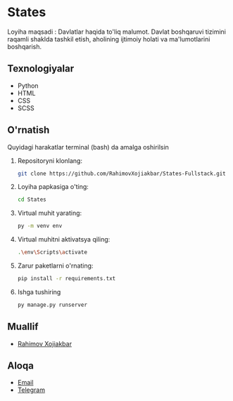 # States 
Loyiha maqsadi : Davlatlar haqida to'liq malumot. Davlat boshqaruvi tizimini raqamli shaklda tashkil etish, aholining ijtimoiy holati va ma'lumotlarini boshqarish.

## Texnologiyalar
- Python
- HTML
- CSS
- SCSS

## O'rnatish 
Quyidagi harakatlar terminal (bash) da amalga oshirilsin
1. Repositoryni klonlang:
   ```bash
   git clone https://github.com/RahimovXojiakbar/States-Fullstack.git

2. Loyiha papkasiga o'ting:
   ```bash
   cd States

3. Virtual muhit yarating:
   ```bash
   py -m venv env

4. Virtual muhitni aktivatsya qiling:
   ```bash
   .\env\Scripts\activate

5. Zarur paketlarni o'rnating:
   ```bash
   pip install -r requirements.txt

6. Ishga tushiring
   ```bash
   py manage.py runserver


## Muallif 
- [Rahimov Xojiakbar](https://github.com/RahimovXojiakbar)

## Aloqa
- [Email](mailto:rahimovxojiakbar69@gmail.com)
- [Telegram](https://t.me/RAHIMOVXOJIAKBAR01)
  
